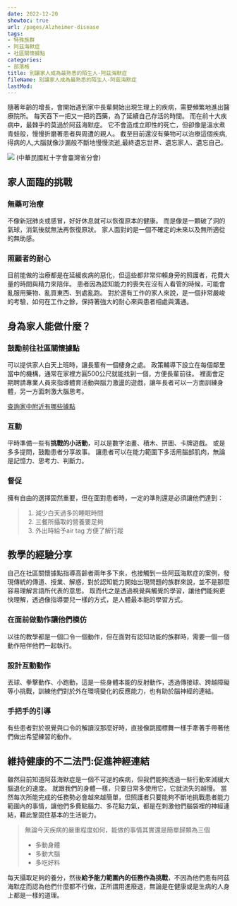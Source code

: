 ```yaml
---
date: 2022-12-20
showtoc: true
url: /pages/Alzheimer-disease
tags:
- 特殊族群
- 阿茲海默症
- 社區關懷據點
categories:
- 部落格
title: 別讓家人成為最熟悉的陌生人-阿茲海默症
fileName: 別讓家人成為最熟悉的陌生人-阿茲海默症
lastMod: 
---
```

隨著年齡的增長，會開始遇到家中長輩開始出現生理上的疾病，需要頻繁地進出醫療院所。
每天吞下一把又一把的西藥，為了延續自己存活的時間。
而在前十大疾病中，最棘手的莫過於阿茲海默症。
它不會造成立即性的死亡，但卻像是溫水煮青蛙般，慢慢折磨著患者與周遭的親人。
截至目前還沒有藥物可以治療這個疾病,得病的人,大腦就像沙漏般不斷地慢慢流逝,最終遺忘世界、遺忘家人、遺忘自己。

![](https://cdn.jsdelivr.net/gh/xiang0805/blogimage@main/img/%e9%98%bf%e8%8c%b2%e6%b5%b7%e9%bb%98%e7%97%87-1.jpeg)
(中華民國紅十字會臺灣省分會)

## 家人面臨的挑戰

### 無藥可治療

不像新冠肺炎或感冒，好好休息就可以恢復原本的健康。
而是像是一顆破了洞的氣球，消氣後就無法再恢復原狀。
家人面對的是一個不確定的未來以及無所適從的無助感。

### 照顧者的耐心

目前能做的治療都是在延緩疾病的惡化，但這些都非常仰賴身旁的照護者，花費大量的時間與精力來陪伴。
患者因為認知能力的喪失在沒有人看管的時候，可能會亂服用藥物、亂買東西、到處亂跑。
對於還有工作的家人來說，是一個非常嚴峻的考驗，如何在工作之餘，保持著強大的耐心來與患者相處與溝通。

## 身為家人能做什麼？

### 鼓勵前往社區關懷據點

可以提供家人白天上班時，讓長輩有一個棲身之處。
政策輔導下設立在每個鄰里當中的機構，通常在家裡方圓500公尺就能找到一個，方便長輩前往。
裡面會定期聘請專業人員來指導體育活動與腦力激盪的遊戲，讓年長者可以一方面訓練身體，另一方面刺激大腦思考。

[查詢家中附近有哪些據點](https://ccare.sfaa.gov.tw/home/community-point/map)

### 互動

平時準備一些有**挑戰的小活動**，可以是數字油畫、積木、拼圖、卡牌遊戲。
或是多多提問，鼓勵患者分享故事。
讓患者可以在能力範圍下多活用腦部肌肉，無論是記憶力、思考力、判斷力。

### 督促

擁有自由的選擇固然重要，但在面對患者時，一定的準則還是必須讓他們達到：
> 1. 減少白天過多的睡眠時間
> 2. 三餐所攝取的營養要足夠
> 3. 外出時給予air tag 方便了解行蹤

## 教學的經驗分享

自己在社區關懷據點指導高齡者兩年多下來，也接觸到一些阿茲海默症的案例，發現傳統的傳道、授業、解惑，對於認知能力開始出現問題的族群來說，並不是那麼容易理解言語所代表的意思。
取而代之是透過視覺與觸覺的學習，讓他們能夠更快理解，透過像指導嬰兒一樣的方式，是人體最本能的學習方式。

### 在面前做動作讓他們模仿

以往的教學都是一個口令一個動作，但在面對有認知功能的族群時，需要一個一個動作陪伴他們一起執行。

### 設計互動動作

丟球、拳擊動作、小跑動，這是一些身體本能的反射動作，透過傳接球、跨越障礙等小挑戰，訓練他們對於外在環境變化的反應能力，也有助於腦神經的連結。

### 手把手的引導

有些患者對於視覺與口令的解讀沒那麼好時，直接像跳國標舞一樣手牽著手帶著他們做出希望練習的動作。

## 維持健康的不二法門:促進神經連結

雖然目前知道阿茲海默症是一個不可逆的疾病，但我們能夠透過一些行動來減緩大腦退化的速度。
就跟我們的身體一樣，只要日常多使用它，它就流失的越慢。
當然每次所能完成的任務勢必會越來越簡單，但照護者只要能夠不斷地挑戰患者能力範圍內的事情，讓他們多費點腦力、多花點力氣，都是在刺激他們腦袋裡的神經連結，藉此鞏固住基本的生活能力。
> 無論今天疾病的嚴重程度如何，能做的事情其實還是簡單歸類為三個
>* 多動身體
>* 多動大腦
>* 多吃好料

每天攝取足夠的養分，然後**給予能力範圍內的任務作為挑戰**，不因為他們患有阿茲海默症而認為他們什麼都不行做，正所謂用進廢退，無論是在健康或是生病的人身上都是一樣的道理。
